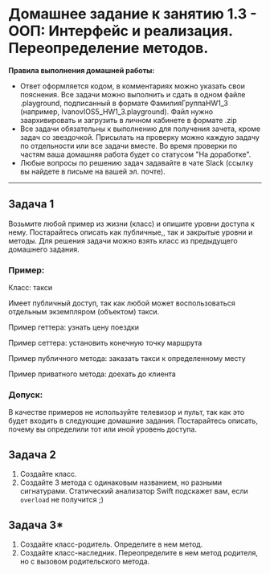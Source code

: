 # Домашнее задание к занятию 1.3 - ООП: Интерфейс и реализация. Переопределение методов.

**Правила выполнения домашней работы:** 
* Ответ оформляется кодом, в комментариях можно указать свои пояснения. Все задачи можно выполнить и сдать в одном файле .playground, подписанный в формате ФамилияГруппаHW1_3 (например, IvanovIOS5_HW1_3.playground). Файл нужно заархивировать и загрузить в личном кабинете в формате .zip
* Все задачи обязательны к выполнению для получения зачета, кроме задач со звездочкой. Присылать на проверку можно каждую задачу по отдельности или все задачи вместе. Во время проверки по частям ваша домашняя работа будет со статусом "На доработке".
* Любые вопросы по решению задач задавайте в чате Slack (ссылку вы найдете в письме на вашей эл. почте).

---
## Задача 1

Возьмите любой пример из жизни (класс) и опишите уровни доступа к нему. Постарайтесь описать как публичные,, так и закрытые уровни и методы. 
Для решения задачи можно взять класс из предыдущего домашнего задания.

### Пример:

Класс: такси

Имеет публичный доступ, так как любой может воспользоваться отдельным экземпляром (объектом) такси.

Пример геттера: узнать цену поездки

Пример сеттера: установить конечную точку маршрута

Пример публичного метода: заказать такси к определенному месту

Пример приватного метода: доехать до клиента

### Допуск:

В качестве примеров не используйте телевизор и пульт, так как это будет входить в следующие домашние задания.
Постарайтесь описать, почему вы определили тот или иной уровень доступа.

## Задача 2

1. Создайте класс.
2. Создайте 3 метода с одинаковым названием, но разными сигнатурами. Статический анализатор Swift подскажет вам, если `overload` не получится ;) 

## Задача 3*

1. Создайте класс-родитель. Определите в нем метод.
2. Создайте класс-наследник. Переопределите в нем метод родителя, но с вызовом родительского метода. 

